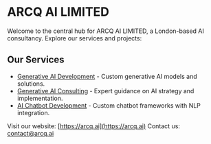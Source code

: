 # ARCQ AI LIMITED

Welcome to the central hub for ARCQ AI LIMITED, a London-based AI consultancy. Explore our services and projects:

## Our Services

- [Generative AI Development](https://arcqai.github.io/generative-ai-development/) - Custom generative AI models and solutions.
- [Generative AI Consulting](https://arcqai.github.io/generative-ai-consulting/) - Expert guidance on AI strategy and implementation.
- [AI Chatbot Development](https://arcqai.github.io/ai-chatbot-development/) - Custom chatbot frameworks with NLP integration.

Visit our website: [https://arcq.ai](https://arcq.ai)
Contact us: contact@arcq.ai
